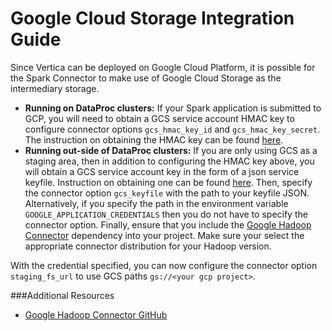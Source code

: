 # Google Cloud Storage Integration Guide

Since Vertica can be deployed on Google Cloud Platform, it is possible for the Spark Connector to make use of Google Cloud Storage as the intermediary storage.

 * **Running on DataProc clusters:** If your Spark application is submitted to GCP, you will need to obtain a GCS service account HMAC key to configure connector options `gcs_hmac_key_id` and `gcs_hmac_key_secret`. 
The instruction on obtaining the HMAC key can be found [here](https://cloud.google.com/storage/docs/authentication/managing-hmackeys#create).
 * **Running out-side of DataProc clusters:** If you are only using GCS as a staging area, then in addition to configuring the HMAC key above, you will obtain a GCS service account key in the form of a json service keyfile. Instruction on obtaining one can be found [here](https://cloud.google.com/storage/docs/authentication#generating-a-private-key).
Then, specify the connector option `gcs_keyfile` with the path to your keyfile JSON. Alternatively, if you specify the path in the environment variable `GOOGLE_APPLICATION_CREDENTIALS` then you do not have to specify the connector option. 
Finally, ensure that you include the [Google Hadoop Connector](https://mvnrepository.com/artifact/com.google.cloud.bigdataoss/gcs-connector) dependency into your project. Make sure your select the appropriate connector distribution for your Hadoop version.

With the credential specified, you can now configure the connector option `staging_fs_url` to use GCS paths `gs://<your gcp project>`.

###Additional Resources
 * [Google Hadoop Connector GitHub](https://github.com/GoogleCloudDataproc/hadoop-connectors)